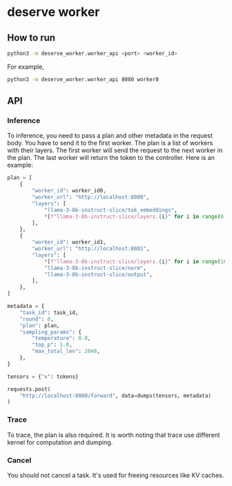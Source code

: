 # deserve worker 

## How to run

```bash 
python3 -m deserve_worker.worker_api <port> <worker_id>
```

For example,

```bash 
python3 -m deserve_worker.worker_api 8080 worker0
```

## API

### Inference

To inference, you need to pass a plan and other metadata in the request body. You have to send it to the first worker. The plan is a list of workers with their layers. The first worker will send the request to the next worker in the plan. The last worker will return the token to the controller. Here is an example: 

```python
plan = [
    {
        "worker_id": worker_id0,
        "worker_url": "http://localhost:8080",
        "layers": [
            "llama-3-8b-instruct-slice/tok_embeddings",
            *[f"llama-3-8b-instruct-slice/layers.{i}" for i in range(0, 16)],
        ],
    },
    {
        "worker_id": worker_id1,
        "worker_url": "http://localhost:8081",
        "layers": [
            *[f"llama-3-8b-instruct-slice/layers.{i}" for i in range(16, 32)],
            "llama-3-8b-instruct-slice/norm",
            "llama-3-8b-instruct-slice/output",
        ],
    },
]

metadata = {
    "task_id": task_id,
    "round": 0,
    "plan": plan,
    "sampling_params": {
        "temperature": 0.0,
        "top_p": 1.0,
        "max_total_len": 2048,
    },
}

tensors = {"x": tokens}

requests.post(
    "http://localhost:8080/forward", data=dumps(tensors, metadata)
)
```

### Trace 

To trace, the plan is also required. It is worth noting that trace use different kernel for computation and dumping.


### Cancel

You should not cancel a task. It's used for freeing resources like KV caches. 